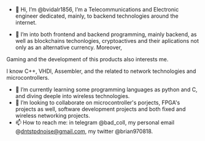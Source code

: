 - 👋 Hi, I’m @bvidalr1856, I’m a Telecommunications and Electronic engineer dedicated, mainly, to backend technologies around the internet.   

- 👀 I’m into both frontend and backend programming, mainly backend, as well as blockchains techonlogies, cryptoactives and their aplications not only 
as an alternative currency. Moreover,  

Gaming and the development of this products also interests me.

I know C++, VHDl, Assembler, and the related to network technologies and microcontrollers.
- 🌱 I’m currently learning some programming languages as python and C, and diving deeple into wireless technologies.
- 💞️ I’m looking to collaborate on microcontroller's porjects, FPGA's projects as well, software development projects and both fixed and wireless networking 
projects.
- 📫 How to reach me: in telegram @bad_coll, my personal email @dntstpdnoise@gmail.com, my twitter @brian970818.

